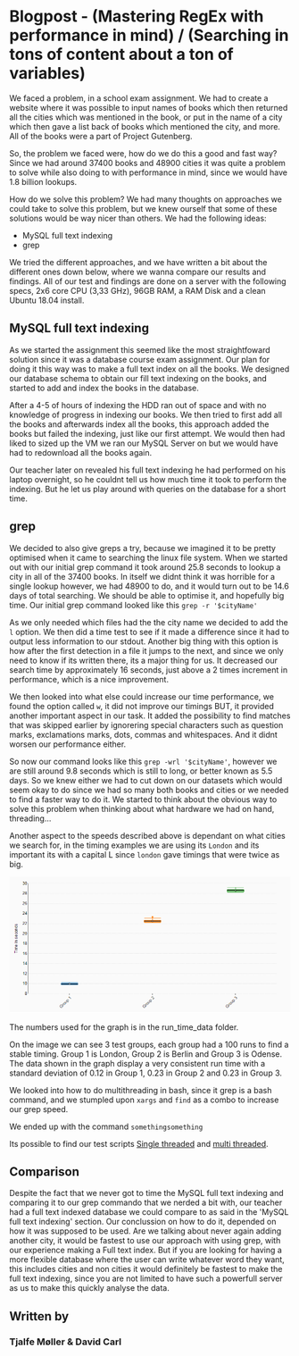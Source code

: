 # Blogpost - (Mastering RegEx with performance in mind) / (Searching in tons of content about a ton of variables)

We faced a problem, in a school exam assignment. We had to create a website where it was possible to input names of books which then returned all the cities which was mentioned in the book, or put in the name of a city which then gave a list back of books which mentioned the city, and more. All of the books were a part of Project Gutenberg.

So, the problem we faced were, how do we do this a good and fast way? Since we had around 37400 books and 48900 cities it was quite a problem to solve while also doing to with performance in mind, since we would have 1.8 billion lookups.

How do we solve this problem? We had many thoughts on approaches we could take to solve this problem, but we knew ourself that some of these solutions would be way nicer than others. We had the following ideas:

 - MySQL full text indexing
 - grep

We tried the different approaches, and we have written a bit about the different ones down below, where we wanna compare our results and findings. All of our test and findings are done on a server with the following specs, 2x6 core CPU (3,33 GHz), 96GB RAM, a RAM Disk and a clean Ubuntu 18.04 install.

## MySQL full text indexing

As we started the assignment this seemed like the most straightfoward solution since it was a database course exam assignment. Our plan for doing it this way was to make a full text index on all the books. We designed our database schema to obtain our fill text indexing on the books, and started to add and index the books in the database.

After a 4-5 of hours of indexing the HDD ran out of space and with no knowledge of progress in indexing our books. We then tried to first add all the books and afterwards index all the books, this approach added the books but failed the indexing, just like our first attempt. We would then had liked to sized up the VM we ran our MySQL Server on but we would have had to redownload all the books again.

Our teacher later on revealed his full text indexing he had performed on his laptop overnight, so he couldnt tell us how much time it took to perform the indexing. But he let us play around with queries on the database for a short time.

## grep

We decided to also give greps a try, because we imagined it to be pretty optimised when it came to searching the linux file system. When we started out with our initial grep command it took around 25.8 seconds to lookup a city in all of the 37400 books. In itself we didnt think it was horrible for a single lookup however, we had 48900 to do, and it would turn out to be 14.6 days of total searching. We should be able to optimise it, and hopefully big time. Our initial grep command looked like this `grep -r '$cityName'`

As we only needed which files had the the city name we decided to add the `l` option. We then did a time test to see if it made a difference since it had to output less information to our stdout. Another big thing with this option is how after the first detection in a file it jumps to the next, and since we only need to know if its written there, its a major thing for us. It decreased our search time by approximately 16 seconds, just above a 2 times increment in performance, which is a nice improvement. 

We then looked into what else could increase our time performance, we found the option called `w`, it did not improve our timings BUT, it provided another important aspect in our task. It added the possibility to find matches that was skipped earlier by ignorering special characters such as question marks, exclamations marks, dots, commas and whitespaces. And it didnt worsen our performance either. 

So now our command looks like this `grep -wrl '$cityName'`, however we are still around 9.8 seconds which is still to long, or better known as 5.5 days. So we knew either we had to cut down on our datasets which would seem okay to do since we had so many both books and cities or we needed to find a faster way to do it. We started to think about the obvious way to solve this problem when thinking about what hardware we had on hand, threading... 

Another aspect to the speeds described above is dependant on what cities we search for, in the timing examples we are using its `London` and its important its with a capital L since `london` gave timings that were twice as big.

![](/Screenshot_1.png)

The numbers used for the graph is in the run_time_data folder.

On the image we can see 3 test groups, each group had a 100 runs to find a stable timing. Group 1 is London, Group 2 is Berlin and Group 3 is Odense. 
The data shown in the graph display a very consistent run time with a standard deviation of 0.12 in Group 1, 0.23 in Group 2 and 0.23 in Group 3.



We looked into how to do multithreading in bash, since it grep is a bash command, and we stumpled upon `xargs` and `find` as a combo to increase our grep speed.

We ended up with the command `somethingsomething`

Its possible to find our test scripts [Single threaded](run.sh) and [multi threaded](RunThreads.sh).

## Comparison
Despite the fact that we never got to time the MySQL full text indexing and comparing it to our grep commando that we nerded a bit with, our teacher had a full text indexed database we could compare to as said in the 'MySQL full text indexing' section. Our conclussion on how to do it, depended on how it was supposed to be used. Are we talking about never again adding another city, it would be fastest to use our approach with using grep, with our experience making a Full text index. But if you are looking for having a more flexible database where the user can write whatever word they want, this includes cities and non cities it would definitely be fastest to make the full text indexing, since you are not limited to have such a powerfull server as us to make this quickly analyse the data.  

## Written by
### Tjalfe Møller & David Carl